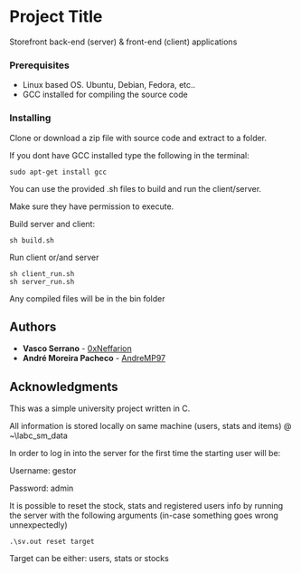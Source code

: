 # Project Title

Storefront back-end (server) & front-end (client) applications

### Prerequisites

- Linux based OS. Ubuntu, Debian, Fedora, etc..
- GCC installed for compiling the source code

### Installing

Clone or download a zip file with source code and extract to a folder.

If you dont have GCC installed type the following in the terminal:

```
sudo apt-get install gcc
```

You can use the provided .sh files to build and run the client/server.

Make sure they have permission to execute.

Build server and client:
```
sh build.sh
```

Run client or/and server
```
sh client_run.sh
sh server_run.sh
```
Any compiled files will be in the bin folder

## Authors

* **Vasco Serrano** - [0xNeffarion](https://github.com/0xNeffarion)
* **André Moreira Pacheco** - [AndreMP97](https://github.com/AndreMP97)

## Acknowledgments

This was a simple university project written in C.

All information is stored locally on same machine (users, stats and items) @ ~\labc_sm_data

In order to log in into the server for the first time the starting user will be:

Username: gestor

Password: admin

It is possible to reset the stock, stats and registered users info by running the server with the following arguments (in-case something goes wrong unnexpectedly)

```
.\sv.out reset target
```

Target can be either:
users, stats or stocks

